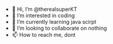 - 👋 Hi, I’m @therealsuperKT
- 👀 I’m interested in coding
- 🌱 I’m currently learning java scirpt
- 💞️ I’m looking to collaborate on nothing
- 📫 How to reach me, dont

<!---
therealsuperKT/therealsuperKT is a ✨ special ✨ repository because its `README.md` (this file) appears on your GitHub profile.
You can click the Preview link to take a look at your changes.
--->
